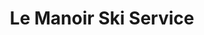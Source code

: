 ---
title: "Le Manoir Ski Service"
url: /bourg-saint-maurice/le-manoir-ski-service/
shop: sports
---